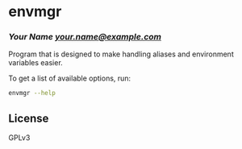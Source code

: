 # envmgr
### _Your Name <your.name@example.com>_

Program that is designed to make handling aliases and environment variables easier. 

To get a list of available options, run:

```bash
envmgr --help
```

## License

GPLv3

